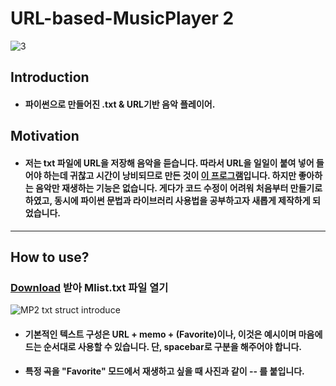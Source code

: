 # URL-based-MusicPlayer 2

![3](https://user-images.githubusercontent.com/50266731/123079919-577d3a00-d457-11eb-9a7b-28df9dc568cc.png)

## Introduction

- #### 파이썬으로 만들어진 .txt & URL기반 음악 플레이어.


## Motivation

- #### 저는 txt 파일에 URL을 저장해 음악을 듣습니다. 따라서 URL을 일일이 붙여 넣어 들어야 하는데 귀찮고 시간이 낭비되므로 만든 것이 [이 프로그램](https://github.com/VDoring/URL-based-MusicPlayer)입니다. 하지만 좋아하는 음악만 재생하는 기능은 없습니다. 게다가 코드 수정이 어려워 처음부터 만들기로 하였고, 동시에 파이썬 문법과 라이브러리 사용법을 공부하고자 새롭게 제작하게 되었습니다.

-------


## How to use?

### [Download](https://github.com/VDoring/URL-based-MusicPlayer-2/releases) 받아 Mlist.txt 파일 열기
![MP2 txt struct introduce](https://user-images.githubusercontent.com/50266731/122936565-36abda80-d3ac-11eb-9296-4ba2aa3eebb8.png)
- #### 기본적인 텍스트 구성은 URL + memo + (Favorite)이나, 이것은 예시이며 마음에 드는 순서대로 사용할 수 있습니다. 단, spacebar로 구분을 해주어야 합니다.
- #### 특정 곡을 "Favorite" 모드에서 재생하고 싶을 때 사진과 같이 -- 를 붙입니다.
